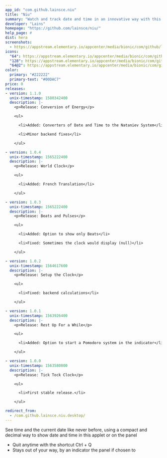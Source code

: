 ```yaml
---
app_id: "com.github.lainsce.niu"
title: "Niu"
summary: "Watch and track date and time in an innovative way with this handy applet"
developer: "Lains"
homepage: "https://github.com/lainsce/niu/"
help_page: #
dist: hera
screenshots:
  - https://appstream.elementary.io/appcenter/media/bionic/com/github/lainsce.niu/F45A2AFA17724215862E7BB643793F0D/screenshots/image-1_orig.png
icons:
  "64": https://appstream.elementary.io/appcenter/media/bionic/com/github/lainsce.niu/F45A2AFA17724215862E7BB643793F0D/icons/64x64/com.github.lainsce.niu_com.github.lainsce.niu.png
  "128": https://appstream.elementary.io/appcenter/media/bionic/com/github/lainsce.niu/F45A2AFA17724215862E7BB643793F0D/icons/128x128/com.github.lainsce.niu_com.github.lainsce.niu.png
  "64@2": https://appstream.elementary.io/appcenter/media/bionic/com/github/lainsce.niu/F45A2AFA17724215862E7BB643793F0D/icons/64x64@2/com.github.lainsce.niu_com.github.lainsce.niu.png
color:
  primary: "#222222"
  primary-text: "#00DAC7"
price: 0
releases:
- version: 1.1.0
  unix-timestamp: 1580342400
  description: |-
    <p>Release: Conversion of Energy</p>

    <ul>

      <li>Added: Converters of Date and Time to the Nataniev System</li>

      <li>Minor backend fixes</li>

    </ul>

- version: 1.0.4
  unix-timestamp: 1565222400
  description: |-
    <p>Release: World Clock</p>

    <ul>

      <li>Added: French Translation</li>

    </ul>

- version: 1.0.3
  unix-timestamp: 1565222400
  description: |-
    <p>Release: Beats and Pulses</p>

    <ul>

      <li>Added: Option to show only Beats</li>

      <li>Fixed: Sometimes the clock would display (null)</li>

    </ul>

- version: 1.0.2
  unix-timestamp: 1564617600
  description: |-
    <p>Release: Setup the Clock</p>

    <ul>

      <li>Fixed: backend calculations</li>

    </ul>

- version: 1.0.1
  unix-timestamp: 1563926400
  description: |-
    <p>Release: Rest Up For a While</p>

    <ul>

      <li>Added: Option to start a Pomodoro system in the indicator</li>

    </ul>

- version: 1.0.0
  unix-timestamp: 1563580800
  description: |-
    <p>Release: Tick Tock Clock</p>

    <ul>

      <li>First stable release.</li>

    </ul>

redirect_from:
  - /com.github.lainsce.niu.desktop/
---
```

<p>See time and the current date like never before, using a compact and decimal way to show date and time in this applet or on the panel</p>
<ul>
  <li>Quit anytime with the shortcut Ctrl + Q</li>
  <li>Stays out of your way, by an indicator the panel if chosen to</li>
</ul>
